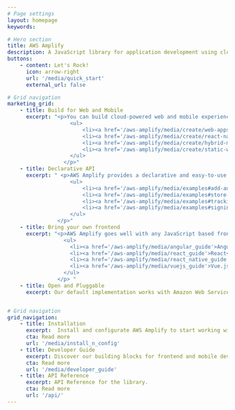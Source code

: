 ```yaml
---
# Page settings
layout: homepage
keywords:

# Hero section
title: AWS Amplify
description: A JavaScript library for application development using cloud services.
buttons:
    - content: Let's Rock!
      icon: arrow-right
      url: '/media/quick_start'
      external_url: false

# Grid navigation
marketing_grid:
    - title: Build for Web and Mobile
      excerpt: "<p>You can build cloud-powered web and mobile experiences with AWS Amplify. Learn how to build:
                    <ul>
                        <li><a href='/aws-amplify/media/create/web-apps'>Web apps</a></li>
                        <li><a href='/aws-amplify/media/create/react-native-apps'>React Native apps</a></li>
                        <li><a href='/aws-amplify/media/create/hybrid-mobile-apps'>Hybrid Mobile apps</a> </li>
                        <li><a href='/aws-amplify/media/create/static-web-sites'>Static Websites</a></li>
                    </ul>
                  </p>"
    - title: Declarative API
      excerpt: " <p>AWS Amplify provides a declarative and easy-to-use API for cloud operations. See how you can add common tasks quickly:
                    <ul>
                        <li><a href='/aws-amplify/media/examples#add-authentication-to-your-app'>Add authentication to your app</a></li>
                        <li><a href='/aws-amplify/media/examples#store-files-on-the-cloud'>Store user files securely</a></li>
                        <li><a href='/aws-amplify/media/examples#tracking-user-activity-in-your-app'>Track user activity</a> </li>
                        <li><a href='/aws-amplify/media/examples#signing-http-requests'>Secure API requests</a></li>
                    </ul>
                </p>"
    - title: Bring your own frontend 
      excerpt: "<p>AWS Amplify goes well with any JavaScript based frontend library. Learn more about our frontend support:
                  <ul>
                    <li><a href='/aws-amplify/media/angular_guide'>Angular</a> and <a href='/aws-amplify/media/ionic_guide'>Ionic</a></li>
                    <li><a href='/aws-amplify/media/react_guide'>React</a> </li>
                    <li><a href='/aws-amplify/media/react_native_guide'>React Native</a></li>
                    <li><a href='/aws-amplify/media/vuejs_guide'>Vue.js</a></li>
                  </ul>
                </p> "
    - title: Open and Pluggable
      excerpt: Our default implementation works with Amazon Web Services (AWS), but AWS Amplify is designed to be open and pluggable for any custom backend or service.


# Grid navigation
grid_navigation:
    - title: Installation
      excerpt:  Install and configurate AWS Amplify to start working with cloud services.
      cta: Read more
      url: '/media/install_n_config'
    - title: Developer Guide
      excerpt: Discover our building blocks for frontend and mobile developers.
      cta: Read more
      url: '/media/developer_guide'
    - title: API Reference
      excerpt: API Reference for the library.
      cta: Read more
      url: '/api/'      
---
```

